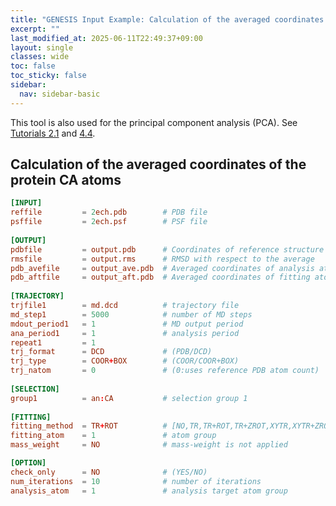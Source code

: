 ```yaml
---
title: "GENESIS Input Example: Calculation of the averaged coordinates (`avecrd_analysis`)"
excerpt: ""
last_modified_at: 2025-06-11T22:49:37+09:00
layout: single
classes: wide
toc: false
toc_sticky: false
sidebar:
  nav: sidebar-basic
---
```



This tool is also used for the principal component analysis (PCA). 
See [Tutorials 2.1](/tutorials/genesis_tutorial_2.1_2022/) and
[4.4](/tutorials/genesis_tutorial_4.4_2022/).

## Calculation of the averaged coordinates of the protein CA atoms

```toml
[INPUT]
reffile         = 2ech.pdb        # PDB file
psffile         = 2ech.psf        # PSF file
 
[OUTPUT]
pdbfile         = output.pdb      # Coordinates of reference structure
rmsfile         = output.rms      # RMSD with respect to the average
pdb_avefile     = output_ave.pdb  # Averaged coordinates of analysis atoms
pdb_aftfile     = output_aft.pdb  # Averaged coordinates of fitting atoms
 
[TRAJECTORY]
trjfile1        = md.dcd          # trajectory file
md_step1        = 5000            # number of MD steps
mdout_period1   = 1               # MD output period
ana_period1     = 1               # analysis period
repeat1         = 1
trj_format      = DCD             # (PDB/DCD)
trj_type        = COOR+BOX        # (COOR/COOR+BOX)
trj_natom       = 0               # (0:uses reference PDB atom count)
 
[SELECTION]
group1          = an:CA           # selection group 1
 
[FITTING]
fitting_method  = TR+ROT          # [NO,TR,TR+ROT,TR+ZROT,XYTR,XYTR+ZROT]
fitting_atom    = 1               # atom group
mass_weight     = NO              # mass-weight is not applied

[OPTION]
check_only      = NO              # (YES/NO)
num_iterations  = 10              # number of iterations
analysis_atom   = 1               # analysis target atom group
```
